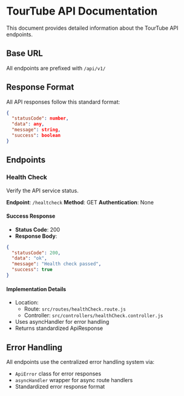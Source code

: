 # TourTube API Documentation

This document provides detailed information about the TourTube API endpoints.

## Base URL
All endpoints are prefixed with `/api/v1/`

## Response Format
All API responses follow this standard format:
```json
{
  "statusCode": number,
  "data": any,
  "message": string,
  "success": boolean
}
```

## Endpoints

### Health Check
Verify the API service status.

**Endpoint**: `/healtcheck`
**Method**: GET
**Authentication**: None

#### Success Response
- **Status Code**: 200
- **Response Body**:
```json
{
  "statusCode": 200,
  "data": "ok",
  "message": "Health check passed",
  "success": true
}
```

#### Implementation Details
- Location: 
  - Route: `src/routes/healthCheck.route.js`
  - Controller: `src/controllers/healthCheck.controller.js`
- Uses asyncHandler for error handling
- Returns standardized ApiResponse

## Error Handling
All endpoints use the centralized error handling system via:
- `ApiError` class for error responses
- `asyncHandler` wrapper for async route handlers
- Standardized error response format